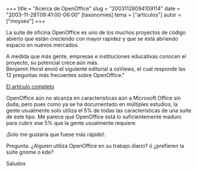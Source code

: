 +++
title = "Acerca de OpenOffice"
slug = "20031128094109114"
date = "2003-11-28T09:41:00-06:00"
[taxonomies]
tema = ["articulos"]
autor = ["moyses"]
+++

La suite de oficina OpenOffice es uno de los muchos proyectos de código
abierto que están creciendo con mayor rapidez y que se está abriendo
espacio en nuevos mercados.  
  

A medida que más gente, empresas e instituciones educativas conocen el
proyecto, su potencial crece aún más.  
Benjamin Horst envió el siguiente editorial a osViews, el cual responde
las 12 preguntas más frecuentes sobre OpenOffice."

<!-- more -->
[El artículo
completo](http://www.osviews.com/modules.php?op=modload&name=News&file=article&sid=542&mode=thread&order=0&thold=0)  
  
OpenOffice aún no alcanza en características aún a Microsoft Office sin
duda, pero pues como ya se ha documentado en múltiples estudios, la
gente usualmente solo utiliza el 5% de todas las características de una
suite de este tipo. Me parece que OpenOffice está lo suficientemente
maduro para cubrir ese 5% que la gente usualmente requiere.  
  
¡Solo me gustaría que fuese más rápido!.  
  
Pregunta. ¿Alguien utiliza OpenOffice en su trabajo diario? ó ¿prefieren
la suite gnome o kde?  
  
Saludos

